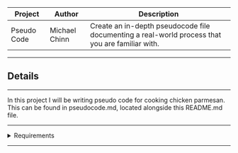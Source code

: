 | Project | Author | Description |
|---|---|---|
| Pseudo Code | Michael Chinn | Create an in-depth pseudocode file documenting a real-world process that you are familiar with. |
<hr>

## Details
<hr>
In this project I will be writing pseudo code for cooking chicken parmesan. This can be found in pseudocode.md, located alongside this README.md file.
<hr>
<details>
<summary>
Requirements
</summary>
<hr>
To complete the assignment, you must complete the following:

1. Pick a topic to pseudocode from the following list
    - Brewing a cup of coffee or tea
    - Driving a remote control car
    - Cooking your favorite meal (can't be PB&J)
    - Downloading an app
    - Washing your hands
    - Being an elevator operator in the 1950s

2. Write your pseudocode in the .md (markdown) file using pseudo code standard language
3. As you complete your project, read it to yourself out loud to make sure the instructions make sense. Consider giving your pseudocode file to someone you know like a friend or family member to see if they get stuck at some point with your instructions so that you can add another step or some clarifying text, or remove parts that don't make sense. Remember, pseudocode should be detailed enough to get the job done without any clarifying questions, but basic enough for anyone to understand.
</details>
<hr>
